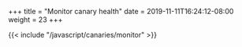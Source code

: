 +++
title = "Monitor canary health"
date = 2019-11-11T16:24:12-08:00
weight = 23
+++

{{< include "/javascript/canaries/monitor" >}}
